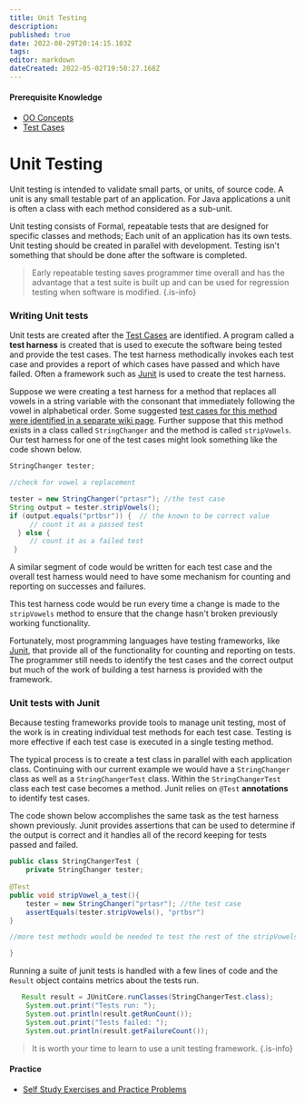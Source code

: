```yaml
---
title: Unit Testing
description: 
published: true
date: 2022-08-29T20:14:15.103Z
tags: 
editor: markdown
dateCreated: 2022-05-02T19:50:27.168Z
---
```


#### Prerequisite Knowledge
- [OO Concepts](/ooConcepts)
- [Test Cases](/testing/testCases)

# Unit Testing

Unit testing is intended to validate small parts, or units, of source code. A unit is any small testable part of an application. For Java applications a unit is often a class with each method considered as a sub-unit.

Unit testing consists of Formal, repeatable tests that are designed for specific classes and methods; Each unit of an application has its own tests. Unit testing should be created in parallel with development.  Testing isn't something that should be done after the software is completed.
 
 
>  Early repeatable testing saves programmer time overall and has the advantage that a test suite is built up and can be used for regression testing when software is modified.
{.is-info}



### Writing Unit tests

Unit tests are created after the [Test Cases](/testing/testCases) are identified. A program called a **test harness** is created that is used to execute the software being tested and provide the test cases. The test harness methodically invokes each test case and provides a report of which cases have passed and which have failed. Often a framework such as [Junit](/tools/junit) is used to create the test harness.

Suppose we were creating a test harness for a method that replaces all vowels in a string variable with the consonant that immediately following the vowel in alphabetical order. Some suggested [test cases for this method were identified in a separate wiki page](/testing/testCases).  Further suppose that this method exists in a class called `StringChanger` and the method is called `stripVowels`. Our test harness for one of the test cases might look something like the code shown below.

```java
StringChanger tester;

//check for vowel a replacement

tester = new StringChanger("prtasr"); //the test case
String output = tester.stripVowels();
if (output.equals("prtbsr")) {  // the known to be correct value
     // count it as a passed test
  } else {
     // count it as a failed test
 }
```

A similar segment of code would be written for each test case and the overall test harness would need to have some mechanism for counting and reporting on successes and failures.

This test harness code would be run every time a change is made to the `stripVowels` method to ensure that the change hasn't broken previously working functionality.

Fortunately, most programming languages have testing frameworks, like [Junit](/tools/junit),  that provide all of the functionality for counting and reporting on tests.  The programmer still needs to identify the test cases and the correct output but much of the work of building a test harness is provided with the framework.

### Unit tests with Junit

Because testing frameworks provide tools to manage unit testing, most of the work is in creating individual test methods for each test case.  Testing is more effective if each test case is executed in a single testing method.

The typical process is to create a test class in parallel with each application class.   Continuing with our current example we would have a `StringChanger` class as well as a `StringChangerTest` class.    Within the `StringChangerTest` class each test case becomes a method.   Junit relies on `@Test` **annotations** to identify test cases.

The code shown below accomplishes the same task as the test harness shown previously.   Junit provides assertions that can be used to determine if the output is correct and it handles all of the record keeping for tests passed and failed.


```java
public class StringChangerTest {
	private StringChanger tester;
  
@Test
public void stripVowel_a_test(){
    tester = new StringChanger("prtasr"); //the test case
    assertEquals(tester.stripVowels(), "prtbsr")
}

//more test methods would be needed to test the rest of the stripVowels method

}

```

Running a suite of junit tests is handled with a few lines of code and the 	`Result` object contains metrics about the tests run.

```java
   Result result = JUnitCore.runClasses(StringChangerTest.class);
    System.out.print("Tests run: ");
    System.out.println(result.getRunCount());
    System.out.print("Tests failed: "); 
    System.out.println(result.getFailureCount());
```

> It is worth your time to learn to use a unit testing framework.
{.is-info}


#### Practice 


- [Self Study Exercises and Practice Problems](/practiceActivities/testing/unitTesting)  
